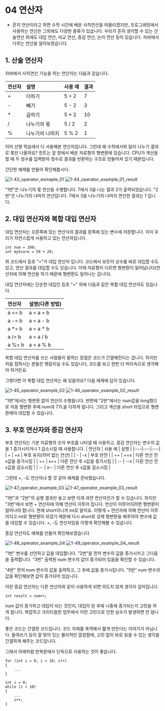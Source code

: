 # 04 연산자 
- 흔히 연산이라고 하면 수학 시간에 배운 사칙연산을 떠올리겠지만, 프로그래밍에서 사용하는 연산은 그외에도 다양한 종류가 있습니다. 우리가 흔히 생각할 수 있는 산술연산 외에도 대입 연산, 비교 연산, 증감 연산, 논리 연산 등이 있습니다. 자바에서 다루는 연산을 알아보겠습니다.

## 1. 산술 연산자
자바에서 사칙연산 기능을 하는 연산자는 다음과 같습니다. 

| 연산자 | 설명 | 사용 예 | 결과 |
|:---|:---|:---|:---|
| + | 더하기 | 5 + 2 | 7 |
| - | 빼기 | 5 - 2 | 3 |
| * | 곱하기 | 5 * 2 | 10 |
| / | 나누기의 몫 | 5 / 2 | 2 |
| % | 나누기의 나머지 | 5 % 2 | 1 |

이미 선행 학습에서 다 사용해본 연산자입니다. 그런데 왜 수학에서와 달리 나누기 결과로 몫만 나올까요? 힌트는 앞 장에서 배운 자료형의 형변환에 있습니다. CPU가 계산을 할 때 두 정수를 입력받아 정수로 결과를 반환하는 구조로 만들어져 있기 때문입니다. 

간단한 예제를 만들어 확인해봅시다. 

![1-43_operator_exmaple_01](https://github.com/user-attachments/assets/8a21ca3f-6546-4df4-83b7-799cd6382508)
![1-44_operator_example_01_result](https://github.com/user-attachments/assets/9e317138-1201-492e-8d55-fc000c941205)

"1번"은 나누기의 몫 연산을 수행합니다. 7에서 3을 나눈 결과 2가 출력되었습니다. "2번"은 나누기의 나머지 연산입니다. 7에서 3을 나누기의 나머지 연산한 결과는 1 입니다.

## 2. 대입 연산자와 복합 대입 연산자 
대입 연산자는 오른쪽에 있는 연산식의 결과를 왼쪽에 있는 변수에 저장합니다. 이미 우리가 자연스럽게 사용하고 있는 연산자입니다. 
```
int num = 100;
int myScore = 50 + 20;
```
위 코드에서 등호 "="가 대입 연산자 입니다. 코드에서 보듯이 상수를 바로 대입할 수도 있고, 연산 결과를 대입할 수도 있습니다. 이때 자료형이 다르면 형변환이 일어납니다(연산자에 의해 연산을 하기 때문에 형변환도 일어나는 겁니다).

대입 연산자에는 단순한 대입인 등호 "=" 외에 다음과 같은 복합 대입 연산자도 있습니다. 

| 연산자 | 설명(다른 방법) |
|:---|:---|
| a += b | a = a + b |
| a -= b | a = a - b |
| a *= b | a = a * b |
| a /= b | a = a / b |
| a %= b | a = a % b |

복합 대입 연산자를 쓰는 사람들이 말하는 장점은 코드가 간결해진다는 겁니다. 하지만 처음 접하시는 분들은 햇갈리실 수도 있습니다, 코드를 보고 한번 더 머리속으로 생각해야 하거든요.

그렇다면 이 복합 대입 연산자는 왜 있을까요? 다음 에제에 답이 있습니다. 

![1-45_operator_example_02](https://github.com/user-attachments/assets/51efa602-4a2e-4a4a-9778-0768fb09c16c)
![1-46_operator_example_02_result](https://github.com/user-attachments/assets/79532c4b-9d69-429d-bb85-96dd6ce427f3)

"1번"에서는 형변환 없이 연산이 수행됩니다. 반면에 "2번"에서는 num값을 long형으로 자동 형변환 후에 num과 77L을 더하게 됩니다. 그리고 계산을 short 타입으로 형변환해야 대입할 수 있습니다. 

## 3. 부호 연산자와 증감 연산자 
부호 연산자는 기본 자료형의 숫자 부호를 나타낼 때 사용하고, 증감 연산자는 변수의 값을 1 증가시키거나 1 감소시킬 때 사용합니다. 
| 연산자 | 사용 예 | 설명 |
|:---|:---|:---|
| + | +x | 부호 유지(의미 없는 연산) |
| - | -x | 부호 반전 |
| ++ | ++x | 다른 연산 전 x값을 증가시킴 |
| ++ | x++ | 다른 연산 후 x값을 증가시킴 |
| -- | --x | 다른 연산 전 x값을 감소시킴 |
| -- | x-- | 다른 연산 후 x값을 감소시킴 |

그런데 +, -도 연산자냐 할 것 같아 예제를 준비했습니다. 

![1-47_operator_example_03](https://github.com/user-attachments/assets/9081f1b8-5978-493d-a18b-fac79827c8b7)
![1-47_operator_example_03_result](https://github.com/user-attachments/assets/101cd6d8-38f4-4038-9bd3-731652442290)

"1번"과 "2번"의 실행 결과만 놓고 보면 이게 과연 연산자인가 할 수 있습니다. 하지만 "3번"에서 보면 + 연산자에 의해 연산이 이루어 집니다. 연산이 이루어지려면 형변환이 일어나야 합니다. 현재 short이니까 int로 말이죠. 이렇게 + 연산자에 의해 연산이 이루어지고 int로 형변환이 되었기 때문에 다시 short로 강제 형변환을 해주어야 변수에 값을 대입할 수 있습니다. +, -도 연산자임을 이렇게 확인해볼 수 있습니다. 

증감 연산자도 예제를 만들어 확인해보겠습니다. 

![1-48_operator_example_04](https://github.com/user-attachments/assets/965b90fa-e536-4317-bb4b-c7d4d6b4e8b4)
![1-49_operator_example_04_result](https://github.com/user-attachments/assets/ceeb0da5-31c9-453f-960c-7e7e45b0c91d)

"1번" 변수를 선언하고 값을 대입합니다. "2번"을 먼저 변수의 값을 증가시키고 그다음을 출력합니다. "3번" 출력된 num 변수의 값이 증가되어 있음을 확인할 수 있습니다. 

"4번" 먼저 num 변수의 값을 출력하고, 그 후에 값을 증가시킵니다. "5번" num 변수의 값을 확인해보면 값이 증가되어 있습니다. 

이런 증감 연산자는 다른 연산자와 같이 사용하게 되면 의도치 않게 생각이 깊어집니다. 

```
int result = num++;
```

num 값이 증가하고 대입이 되는 것인지, 대입이 된 후에 나중에 증가되는지 고민을 하게 됩니다. 복잡하고 크리티컬한 업무에서 이런 고민으로 인한 실수가 발생하면 안 됩니다. 

좋은 코드는 간결한 코드입니다. 코드 자체를 축약해서 짧게 만든다는 이야기가 아닙니다. 들여쓰기 등이 잘 맞아 있는 물리적인 깔끔함에, 고민 없이 바로 읽을 수 있는 생각을 간결하게 해주는 코드입니다.

그래서 아래처럼 반복문에서 단독으로 사용하는 것이 좋습니다.

```
for (int i = 0; i < 10; i++)
{
    ...
}
```

```
int i = 0;
while (i > 10)
{
    ...
    i++;
}
```
